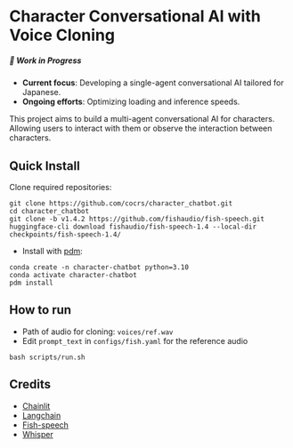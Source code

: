 # Character Conversational AI with Voice Cloning

##### 🚧 **Work in Progress**  
- **Current focus**: Developing a single-agent conversational AI tailored for Japanese.  
- **Ongoing efforts**: Optimizing loading and inference speeds.  

This project aims to build a multi-agent conversational AI for characters. Allowing users to interact with them or observe the interaction between characters.

## Quick Install

Clone required repositories:
```
git clone https://github.com/cocrs/character_chatbot.git
cd character_chatbot
git clone -b v1.4.2 https://github.com/fishaudio/fish-speech.git
huggingface-cli download fishaudio/fish-speech-1.4 --local-dir checkpoints/fish-speech-1.4/
```

- Install with [pdm](https://pdm-project.org/en/latest/):

```
conda create -n character-chatbot python=3.10
conda activate character-chatbot
pdm install
```

## How to run
- Path of audio for cloning: `voices/ref.wav`
- Edit `prompt_text` in `configs/fish.yaml` for the reference audio

```
bash scripts/run.sh
```

<!-- ## Roadmap

#### Single-Agent Conversational AI (🚧 In Progress)
  - [ ] Chat as a character
  - [ ] TTS

#### Multi-Agent Conversational AI -->

## Credits

- [Chainlit](https://github.com/chainlit/chainlit)
- [Langchain](https://github.com/hwchase17/lanlchain)
- [Fish-speech](https://github.com/fishaudio/fish-speech)
- [Whisper](https://github.com/openai/whisper)